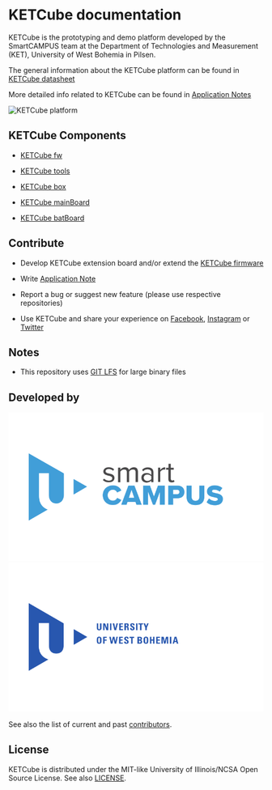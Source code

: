 # KETCube documentation

KETCube is the prototyping and demo platform developed by the SmartCAMPUS team at the Department of Technologies and Measurement (KET), University of West Bohemia in Pilsen.

The general information about the KETCube platform can be found in [KETCube datasheet](KETCubeDatasheet.pdf)

More detailed info related to KETCube can be found in [Application Notes](appNotes/)

![KETCube platform](resources/images/ketCube_all_photo_webQ.jpg)

## KETCube Components

* [KETCube fw](https://github.com/SmartCAMPUSZCU/KETCube-fw)
* [KETCube tools](https://github.com/SmartCAMPUSZCU/KETCube-tools)
* [KETCube box](https://github.com/SmartCAMPUSZCU/KETCube-box)

* [KETCube mainBoard](https://github.com/SmartCAMPUSZCU/KETCube-mainBoard)
* [KETCube batBoard](https://github.com/SmartCAMPUSZCU/KETCube-batBoard)

## Contribute

* Develop KETCube extension board and/or extend the [KETCube firmware](https://github.com/SmartCAMPUSZCU/KETCube-fw)
* Write [Application Note](appNotes/)
* Report a bug or suggest new feature (please use respective repositories)

* Use KETCube and share your experience on [Facebook](https://www.facebook.com/smartcampuszcu), [Instagram](https://www.instagram.com/smartcampuszcu/) or [Twitter](https://twitter.com/SmartCAMPUSZCU)

## Notes

* This repository uses [GIT LFS](https://git-lfs.github.com/) for large binary files

## Developed by

[![SmartCAMPUS ZCU](resources/images/smartCAMPUSZCU_logo.svg)](https://www.smartcampus.cz/en)
[![ZCU](resources/images/ZCU_logotype.svg)](https://www.zcu.cz/en)

See also the list of current and past [contributors](CONTRIBUTORS).

## License

KETCube is distributed under the MIT-like University of Illinois/NCSA Open Source License. 
See also [LICENSE](LICENSE).
